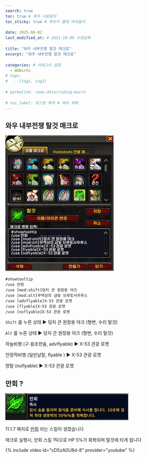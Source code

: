 ```yaml
---
search: true
toc: true # 목차 사용할지
toc_sticky: true # 목차가 옆에 따라올지

date: 2025-08-02
last_modified_at: # 2021-10-09 수정날짜

title: "와우 내부전쟁 탈것 매크로"
excerpt: "와우 내부전쟁 탈것 매크로"

categories: # 카테고리 설정
  - WOWinfo
# tags:
#   - [tag1, tag2]

# permalink: /wow-data/riding-macro

# toc_label: 포스팅 목차 # 목차 제목
---
```


## 와우 내부전쟁 탈것 매크로

![이미지 설명](/assets/img/wow/wowdata/2025-08-02-riding/1.webp)

```  
#showtooltip
/use 만회
/use [mod:shift]덩치 큰 원정용 야크
/use [mod:alt]무역상의 금빛 브루토사우루스
/use [advflyable]X-53 관광 로켓
/use [flyable]X-53 관광 로켓
/use [noflyable]X-53 관광 로켓
```  

<code>Shift</code> 를 누른 상태 ▶ 덩치 큰 원정용 야크 (형변, 수리 탈것)

<code>Alt</code> 를 누른 상태 ▶ 덩치 큰 원정용 야크 (형변, 수리 탈것)

하늘비행 (구 용조련술, advflyable) ▶ X-53 관광 로켓

안정적비행 (일반날탈, flyable ) ▶ X-53 관광 로켓

땅탈 (noflyable) ▶ X-53 관광 로켓





## **만회** ?

![이미지 설명](/assets/img/wow/wowdata/2025-08-02-riding/2.webp)

11.1.7 패치로 [만회](https://www.wowhead.com/ko/spell=1231411/%EB%A7%8C%ED%9A%8C) 라는 스킬이 생겼습니다

매크로 실행시, 만회 스킬 1틱으로 HP 5%가 회복되며 탈것에 타게 됩니다

{% include video id="cD5zA0U8d-8" provider="youtube" %}